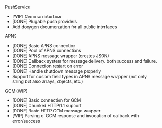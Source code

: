 PushService

- [WIP] Common interface
- [DONE] Plugable push providers
- Add doxygen documentation for all public interfaces

APNS

- [DONE] Basic APNS connection
- [DONE] Pool of APNS connections
- [DONE] APNS message wrapper (creates JSON)
- [DONE] Callback system for message delivery. both success and failure.
- [DONE] Connection restart on error
- [DONE] Handle shutdown message properly
- Support for custom field types in APNS message wrapper (not only string but also arrays, objects, etc.)


GCM (WIP)

- [DONE] Basic connection for GCM
- [DONE] Chunked HTTP/1.1 support
- [DONE] Basic HTTP GCM message wrapper
- [WIP] Parsing of GCM response and invocation of callback with error/success
